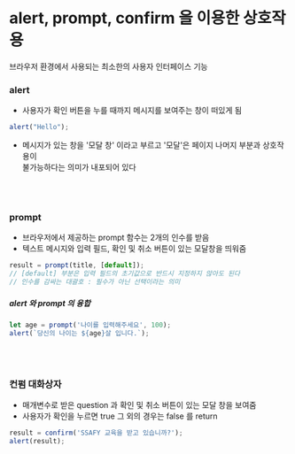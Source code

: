 # alert, prompt, confirm 을 이용한 상호작용
브라우저 환경에서 사용되는 최소한의 사용자 인터페이스 기능


### alert
- 사용자가 확인 버튼을 누를 때까지 메시지를 보여주는 창이 떠있게 됨
```javascript
alert("Hello");
```
- 메시지가 있는 창을 '모달 창' 이라고 부르고 '모달'은 페이지 나머지 부분과 상호작용이<br>
불가능하다는 의미가 내포되어 있다

<br></br>

### prompt
- 브라우저에서 제공하는 prompt 함수는 2개의 인수를 받음
- 텍스트 메시지와 입력 필드, 확인 및 취소 버튼이 있는 모달창을 띄워줌
```javascript
result = prompt(title, [default]);
// [default] 부분은 입력 필드의 초기값으로 반드시 지정하지 않아도 된다
// 인수를 감싸는 대괄호 : 필수가 아닌 선택이라는 의미
```

##### alert 와 prompt 의 융합
```javascript
let age = prompt('나이를 입력해주세요', 100);
alert(`당신의 나이는 ${age}살 입니다.`);
```

<br></br>

### 컨펌 대화상자
- 매개변수로 받은 question 과 확인 및 취소 버튼이 있는 모달 창을 보여줌
- 사용자가 확인을 누르면 true 그 외의 경우는 false 를 return
```javascript
result = confirm('SSAFY 교육을 받고 있습니까?');
alert(result);
```
